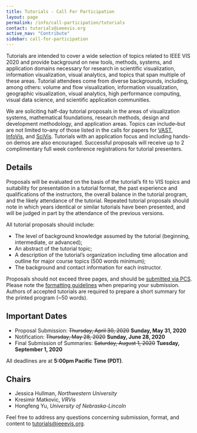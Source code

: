 ```yaml
---
title: Tutorials - Call For Participation
layout: page
permalink: /info/call-participation/tutorials
contact: tutorials@ieeevis.org
active_nav: "Contribute"
sidebar: call-for-participation
---
```


Tutorials are intended to cover a wide selection of topics related to IEEE VIS 2020 and provide background on new tools, methods, systems, and application domains necessary for research in scientific visualization, information visualization, visual analytics, and topics that span multiple of these areas. Tutorial attendees come from diverse backgrounds, including, among others: volume and flow visualization, information visualization, geographic visualization, visual analytics, high performance computing, visual data science, and scientific application communities.

We are soliciting half-day tutorial proposals in the areas of visualization systems, mathematical foundations, research methods, design and development methodology, and application areas. Topics can include–but are not limited to–any of those listed in the calls for papers for
[VAST](/year/2020/info/call-participation/vast-paper-types), 
[InfoVis](/year/2020/info/call-participation/infovis-paper-types), and 
[SciVis](/year/2020/info/call-participation/scivis-paper-types).
Tutorials with an application focus and including hands-on demos are also encouraged. Successful proposals will receive up to 2 complimentary full week conference registrations for tutorial presenters.

## Details

Proposals will be evaluated on the basis of the tutorial’s fit to VIS topics and suitability for presentation in a tutorial format, the past experience and qualifications of the instructors, the overall balance in the tutorial program, and the likely attendance of the tutorial. Repeated tutorial proposals should note in which years identical or similar tutorials have been presented, and will be judged in part by the attendance of the previous versions.

All tutorial proposals should include:

* The level of background knowledge assumed by the tutorial (beginning, intermediate, or advanced);
* An abstract of the tutorial topic;
* A description of the tutorial’s organization including time allocation and outline for major course topics (500 words minimum);
* The background and contact information for each instructor.

Proposals should not exceed three pages, and should be [submitted via PCS](http://new.precisionconference.com/vgtc/). Please note the [formatting guidelines](http://junctionpublishing.org/vgtc/Tasks/camera.html) when preparing your submission. Authors of accepted tutorials are required to prepare a short summary for the printed program (~50 words).

## Important Dates
* Proposal Submission: ~~Thursday, April 30, 2020~~ **Sunday, May 31, 2020**
* Notification: ~~Thursday, May 28, 2020~~ **Sunday, June 28, 2020**
* Final Submission of Summaries: ~~Saturday, August 1, 2020~~ **Tuesday, September 1, 2020**

All deadlines are at **5:00pm Pacific Time (PDT)**.

## Chairs

* Jessica Hullman, *Northwestern University*
* Kresimir Matkovic, *VRVis*
* Hongfeng Yu, *University of Nebraska-Lincoln*

Feel free to address any questions concerning submission, format, and content to [tutorials@ieeevis.org](mailto:tutorials@ieeevis.org).

